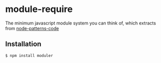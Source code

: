 # module-require

  The minimum javascript module system you can think of, which extracts from [node-patterns-code](https://github.com/pgte/node-patterns-code/tree/master/01-module-patterns)

## Installation

```
$ npm install moduler
```
